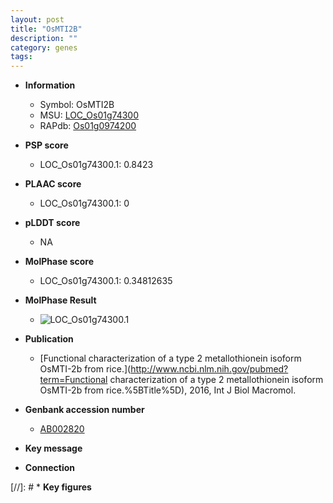 ```yaml
---
layout: post
title: "OsMTI2B"
description: ""
category: genes
tags: 
---
```


* **Information**  
    + Symbol: OsMTI2B  
    + MSU: [LOC_Os01g74300](http://rice.plantbiology.msu.edu/cgi-bin/ORF_infopage.cgi?orf=LOC_Os01g74300)  
    + RAPdb: [Os01g0974200](http://rapdb.dna.affrc.go.jp/viewer/gbrowse_details/irgsp1?name=Os01g0974200)  

* **PSP score**  
    + LOC_Os01g74300.1: 0.8423 

* **PLAAC score**  
    + LOC_Os01g74300.1: 0 

* **pLDDT score**
    + NA


* **MolPhase score**
    + LOC_Os01g74300.1: 0.34812635

* **MolPhase Result**
    + ![LOC_Os01g74300.1](https://304243504.github.io/Pictures/LOC_Os01g/LOC_Os01g74300.1.png)

* **Publication**  
    + [Functional characterization of a type 2 metallothionein isoform OsMTI-2b from rice.](http://www.ncbi.nlm.nih.gov/pubmed?term=Functional characterization of a type 2 metallothionein isoform OsMTI-2b from rice.%5BTitle%5D), 2016, Int J Biol Macromol.

* **Genbank accession number**  
    + [AB002820](http://www.ncbi.nlm.nih.gov/nuccore/AB002820)

* **Key message**  

* **Connection**  

[//]: # * **Key figures**  


